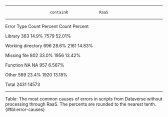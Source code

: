 
------------------------------------------------------------
                        containR              RaaS 
  ------------------- ---------- --------- ------- ---------
  Error Type               Count   Percent   Count   Percent

  Library                    363     14.9%    7579    52.01%

  Working directory          696     28.6%    2161    14.83%

  Missing file               802     33.0%    1956    13.42%

  Function                    NA        NA     957    6.567%

  Other                      569     23.4%    1920    13.18%

  Total                     2431              14573 

------------------------------------------------------------

Table: The most common causes of errors in scripts from Dataverse without
processing through RaaS. The percents are rounded to the nearest
tenth. {#tbl:error-causes}
